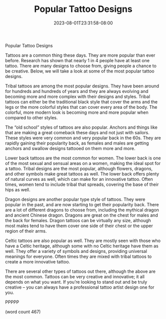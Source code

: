 ﻿---
title: "Popular Tattoo Designs"
date: 2023-08-01T23:31:58-08:00
description: "Tattoos Tips for Web Success"
featured_image: "/images/Tattoos.jpg"
tags: ["Tattoos"]
---

Popular Tattoo Designs

Tattoos are a common thing these days.  They are more popular than ever before.  Research has shown that nearly 1 in 4 people have at least one tattoo.  There are many designs to choose from, giving people a chance to be creative.  Below, we will take a look at some of the most popular tattoo designs.

Tribal tattoos are among the most popular designs.  They have been around for hundreds and hundreds of years and they are always evolving and becoming more and more complex with their designs and styles.  Tribal tattoos can either be the traditional black style that cover the arms and the legs or the more colorful styles that can cover every area of the body.  The colorful, more modern look is becoming more and more popular when compared to other styles.

The “old school” styles of tattoos are also popular.  Anchors and things like that are making a great comeback these days and not just with sailors.  These styles were very common and very popular back in the 60s.  They are rapidly gaining their popularity back, as females and males are getting anchors and swallow designs tattooed on them more and more.

Lower back tattoos are the most common for women.  The lower back is one of the most sexual and sensual areas on a women, making the ideal spot for a tattoo.  Tribal designs are the most popular, although flowers, dragons, and other symbols make great tattoos as well.  The lower back offers plenty of natural curves as well, which can make for an innovative tattoo.  Often times, women tend to include tribal that spreads, covering the base of their hips as well.

Dragon designs are another popular type style of tattoos.  They were popular in the past, and are now starting to get their popularity back.  There are a lot of different dragons to choose from, including the mythical dragon and ancient Chinese dragon.  Dragons are great on the chest for males and the back for females.  Dragon tattoos can be virtually any size, although most males tend to have them cover one side of their chest or the upper region of their arms.

Celtic tattoos are also popular as well.  They are mostly seen with those who have a Celtic heritage, although some with no Celtic heritage have them as well.  They offer a variety of symbols and designs, providing universal meanings for everyone.  Often times they are mixed with tribal tattoos to create a more innovative tattoo.

There are several other types of tattoos out there, although the above are the most common.  Tattoos can be very creative and innovative; it all depends on what you want.  If you’re looking to stand out and be truly creative – you can always have a professional tattoo artist design one for you.

PPPPP

(word count 467)
